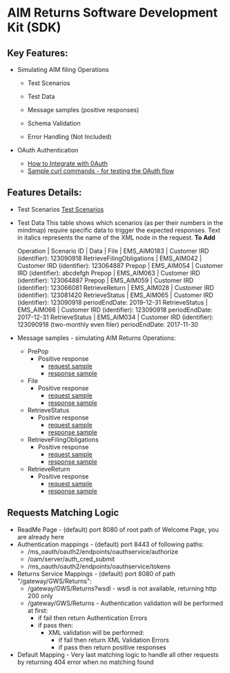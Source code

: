 AIM Returns Software Development Kit (SDK)
=======================================

Key Features:
-------------

- Simulating AIM filing Operations
	- Test Scenarios
	- Test Data
    - Message samples (positive responses)
    - Schema Validation

    - Error Handling (Not Included)
	
- OAuth Authentication 
	- [How to Integrate with 0Auth](AIM_Auth_Access_Token_Steps.md)
	- [Sample curl commands - for testing the OAuth flow](AIM_Auth_Access_Token_Steps.md)

Features Details:
-----------------

- Test Scenarios
	[Test Scenarios](images/Emulated_Services_Coverage_Map-Return_AIM.png)

- Test Data
This table shows which scenarios (as per their numbers in the mindmap) require specific data to trigger the expected responses. Text in italics represents the name of the XML node in the request.
	**To Add**
	
	Operation | Scenario ID | Data | 
	File | EMS_AIM0183 | Customer IRD (identifier): 123090918
	RetrieveFilingObligations | EMS_AIM042 | Customer IRD (identifier): 123064887 
	Prepop | EMS_AIM054 | Customer IRD (identifier): abcdefgh 
	Prepop | EMS_AIM063 | Customer IRD (identifier): 123064887 
	Prepop | EMS_AIM059 | Customer IRD (identifier): 123066081 
	RetrieveReturn | EMS_AIM028 | Customer IRD (identifier): 123081420 
	RetrieveStatus | EMS_AIM065 | Customer IRD (identifier): 123090918 periodEndDate: 2019-12-31 
	RetrieveStatus | EMS_AIM066 | Customer IRD (identifier): 123090918 periodEndDate: 2017-12-31 
	RetrieveStatus | EMS_AIM034 | Customer IRD (identifier): 123090918 (two-monthly even filer) periodEndDate: 2017-11-30 
	
        
- Message samples - simulating AIM Returns Operations:
    - PrePop
        - Positive response
            - [request sample](sample_messages/body-aim-returnprepop-request.xml)
            - [response sample](sample_messages/body-aim-returnprepop-response.xml)
    - File
        - Positive response
            - [request sample](sample_messages/body-aim-returnfile-request.xml)
            - [response sample](sample_messages/body-aim-returnfile-response.xml)
    - RetrieveStatus
        - Positive response
            - [request sample](sample_messages/body-aim-returnstatus-request.xml)
            - [response sample](sample_messages/body-aim-returnstatus-response.xml)
    - RetrieveFilingObligations
        - Positive response
            - [request sample](sample_messages/body-aim-filingobligation-request.xml)
            - [response sample](sample_messages/body-aim-filingobligation-response.xml)
    - RetrieveReturn
        - Positive response
            - [request sample](sample_messages/body-aim-retrievereturn-request.xml)
            - [response sample](sample_messages/body-aim-retrievereturn-response.xml)

            
Requests Matching Logic
-----------------------

- ReadMe Page - (default) port 8080 of root path of Welcome Page, you are already here
- Authentication mappings - (default) port 8443 of following paths:
    - /ms_oauth/oauth2/endpoints/oauthservice/authorize
    - /oam/server/auth_cred_submit
    - /ms_oauth/oauth2/endpoints/oauthservice/tokens
- Returns Service Mappings - (default) port 8080 of path "/gateway/GWS/Returns":
    - /gateway/GWS/Returns?wsdl - wsdl is not available, returning http 200 only
    - /gateway/GWS/Returns - Authentication validation will be performed at first:
        - if fail then return Authentication Errors
        - if pass then:
            - XML validation will be performed:
                - if fail then return XML Validation Errors
                - if pass then return positive responses
- Default Mapping - Very last matching logic to handle all other requests by returning 404 error when no matching found